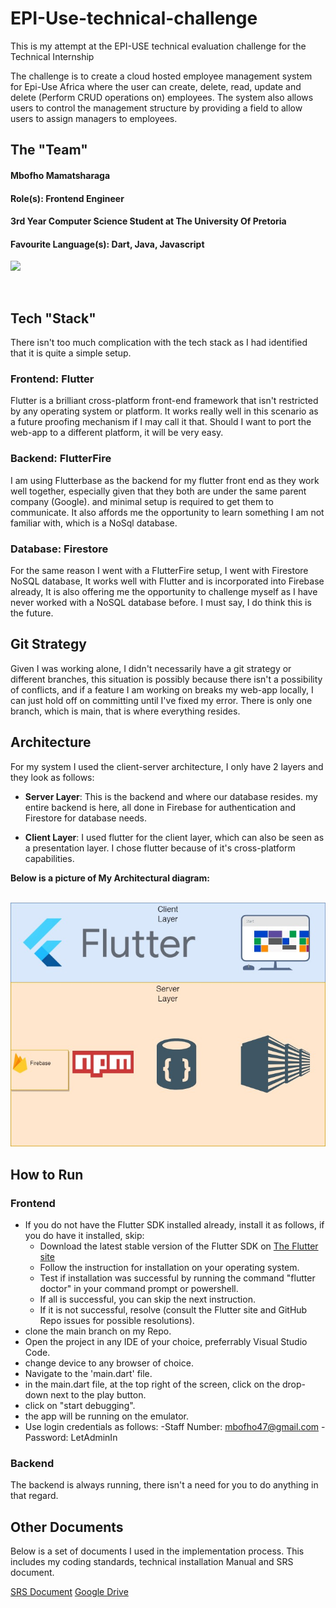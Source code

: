 # EPI-Use-technical-challenge
This is my attempt at the EPI-USE technical evaluation challenge for the Technical Internship

<p>
  The challenge is to create a cloud hosted employee management system for Epi-Use Africa where the user can create, delete, read, update and delete (Perform CRUD operations on) employees. The system also allows users to control the management structure by providing a field to allow users to assign managers to employees.
</p>

## The "Team"
#### Mbofho Mamatsharaga

#### Role(s): Frontend Engineer

#### 3rd Year Computer Science Student at The University Of Pretoria

#### Favourite Language(s): Dart, Java, Javascript

[<img src="https://camo.githubusercontent.com/a80d00f23720d0bc9f55481cfcd77ab79e141606829cf16ec43f8cacc7741e46/68747470733a2f2f696d672e736869656c64732e696f2f62616467652f4c696e6b6564496e2d3030373742353f7374796c653d666f722d7468652d6261646765266c6f676f3d6c696e6b6564696e266c6f676f436f6c6f723d7768697465" data-canonical-src="https://img.shields.io/badge/LinkedIn-0077B5?style=for-the-badge&amp;logo=linkedin&amp;logoColor=white" style="max-width: 100%;">](https://za.linkedin.com/in/mbofho-mamatsharaga-54992823b)

<br>

## Tech "Stack"

<p>
    There isn't too much complication with the tech stack as I had identified that it is quite a simple setup.
</p>

### Frontend: Flutter

<p>
  Flutter is a brilliant cross-platform front-end framework that isn't restricted by any operating system or platform. It works really well in this scenario as a future proofing mechanism if I may call it that. Should I want to port the web-app to a different platform, it will be very easy.
</p>

### Backend: FlutterFire
<p>
  I am using Flutterbase as the backend for my flutter front end as they work well together, especially given that they both are under the same parent company (Google). and minimal setup is required to get them to communicate. It also affords me the opportunity to learn something I am not familiar with, which is a NoSql database.
</p>

### Database: Firestore
<p>
  For the same reason I went with a FlutterFire setup, I went with Firestore NoSQL database, It works well with Flutter and is incorporated into Firebase already, It is also offering me the opportunity to challenge myself as I have never worked with a NoSQL database before. I must say, I do think this is the future.
</p>

## Git Strategy
<p>
  Given I was working alone, I didn't necessarily have a git strategy or different branches, this situation is possibly because there isn't a possibility of conflicts, and if a feature I am working on breaks my web-app locally, I can just hold off on committing until I've fixed my error.
  There is only one branch, which is main, that is where everything resides.
</p>

## Architecture

<p>
  For my system I used the client-server architecture, I only have 2 layers and they look as follows:
</p>

-   **Server Layer**: This is the backend and where our database resides. my entire backend is here, all done in Firebase for authentication and Firestore for database needs.

-   **Client Layer**: I used flutter for the client layer, which can also be seen as a presentation layer. I chose flutter because of it's cross-platform capabilities.

  **Below is a picture of My Architectural diagram:**
  
  <br>

 <img width="1000" alt="paste" src="eu_architecture.jpg">

 ## How to Run

 ### Frontend

- If you do not have the Flutter SDK installed already, install it as follows, if you do have it installed, skip:
  - Download the latest stable version of the Flutter SDK on [The Flutter site](https://docs.flutter.dev/get-started/install)
  - Follow the instruction for installation on your operating system.
  - Test if installation was successful by running the command "flutter doctor" in your command prompt or powershell.
  - If all is successful, you can skip the next instruction.
  - If it is not successful, resolve (consult the Flutter site and GitHub Repo issues for possible resolutions).
- clone the main branch on my Repo.
- Open the project in any IDE of your choice, preferrably Visual Studio Code.
- change device to any browser of choice.
- Navigate to the 'main.dart' file.
- in the main.dart file, at the top right of the screen, click on the drop-down next to the play button.
- click on "start debugging".
- the app will be running on the emulator.
- Use login credentials as follows:
    -Staff Number: mbofho47@gmail.com
    -Password: LetAdminIn 

 ### Backend

 <p>
  The backend is always running, there isn't a need for you to do anything in that regard.
</p>

## Other Documents

<p>
  Below is a set of documents I used in the implementation process. This includes my coding standards, technical installation Manual and SRS document.
</p>

<p align="left">
      <a href="https://docs.google.com/document/d/1mSOIcdF3GbhQnzImzCB8trRuEELl3aPPclsIAYZY72Y/edit?usp=sharing">SRS Document</a>
      <a href="https://drive.google.com/drive/folders/1C48Rjn7Eo_8PuVKNkubxDfW8ZaCiqCG4?usp=sharing">Google Drive </a>
  </p>  
